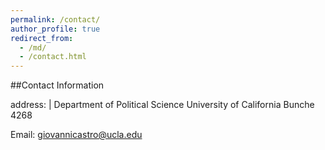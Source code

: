 ```yaml
---
permalink: /contact/
author_profile: true
redirect_from: 
  - /md/
  - /contact.html
---
```


##Contact Information

address: |
  Department of Political Science
  University of California
  Bunche 4268

Email: giovannicastro@ucla.edu

